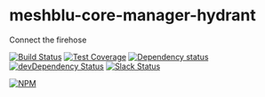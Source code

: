 # meshblu-core-manager-hydrant
Connect the firehose

[![Build Status](https://travis-ci.org/octoblu/meshblu-core-manager-hydrant.svg?branch=master)](https://travis-ci.org/octoblu/meshblu-core-manager-hydrant)
[![Test Coverage](https://codecov.io/gh/octoblu/meshblu-core-manager-hydrant/branch/master/graph/badge.svg)](https://codecov.io/gh/octoblu/meshblu-core-manager-hydrant)
[![Dependency status](http://img.shields.io/david/octoblu/meshblu-core-manager-hydrant.svg?style=flat)](https://david-dm.org/octoblu/meshblu-core-manager-hydrant)
[![devDependency Status](http://img.shields.io/david/dev/octoblu/meshblu-core-manager-hydrant.svg?style=flat)](https://david-dm.org/octoblu/meshblu-core-manager-hydrant#info=devDependencies)
[![Slack Status](http://community-slack.octoblu.com/badge.svg)](http://community-slack.octoblu.com)

[![NPM](https://nodei.co/npm/meshblu-core-manager-hydrant.svg?style=flat)](https://npmjs.org/package/meshblu-core-manager-hydrant)

